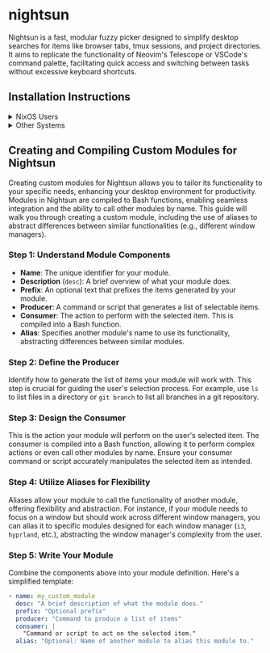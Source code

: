 # nightsun

Nightsun is a fast, modular fuzzy picker designed to simplify desktop searches for items like browser tabs, tmux sessions, and project directories. It aims to replicate the functionality of Neovim's Telescope or VSCode's command palette, facilitating quick access and switching between tasks without excessive keyboard shortcuts.

## Installation Instructions

<details>
<summary>NixOS Users</summary>

1. **Clone the Repository**: First, clone the repository to your local machine.
2. **Install**: Use the command `nix profile install .` to install the software into your profile.

</details>

<details>
<summary>Other Systems</summary>

1. **Download the Binary**: Visit the releases page and download the latest binary.
2. **Add to Path**: Move the downloaded binary to a directory within your path, or add its directory to your path for easy access.

</details>
 

## Creating and Compiling Custom Modules for Nightsun

Creating custom modules for Nightsun allows you to tailor its functionality to your specific needs, enhancing your desktop environment for productivity. Modules in Nightsun are compiled to Bash functions, enabling seamless integration and the ability to call other modules by name. This guide will walk you through creating a custom module, including the use of aliases to abstract differences between similar functionalities (e.g., different window managers).

### Step 1: Understand Module Components

- **Name**: The unique identifier for your module.
- **Description** (`desc`): A brief overview of what your module does.
- **Prefix**: An optional text that prefixes the items generated by your module.
- **Producer**: A command or script that generates a list of selectable items.
- **Consumer**: The action to perform with the selected item. This is compiled into a Bash function.
- **Alias**: Specifies another module's name to use its functionality, abstracting differences between similar modules.

### Step 2: Define the Producer

Identify how to generate the list of items your module will work with. This step is crucial for guiding the user's selection process. For example, use `ls` to list files in a directory or `git branch` to list all branches in a git repository.

### Step 3: Design the Consumer

This is the action your module will perform on the user's selected item. The consumer is compiled into a Bash function, allowing it to perform complex actions or even call other modules by name. Ensure your consumer command or script accurately manipulates the selected item as intended.

### Step 4: Utilize Aliases for Flexibility

Aliases allow your module to call the functionality of another module, offering flexibility and abstraction. For instance, if your module needs to focus on a window but should work across different window managers, you can alias it to specific modules designed for each window manager (`i3`, `hyprland`, etc.), abstracting the window manager's complexity from the user.

### Step 5: Write Your Module

Combine the components above into your module definition. Here's a simplified template:

```yaml
- name: my_custom_module
  desc: "A brief description of what the module does."
  prefix: "Optional prefix"
  producer: "Command to produce a list of items"
  consumer: |
    "Command or script to act on the selected item."
  alias: "Optional: Name of another module to alias this module to."
```

